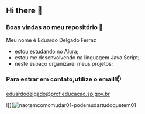 ## Hi there 👋

### Boas vindas ao meu repositório 💙

Meu nome é Eduardo Delgado Ferraz

- estou estudando no [Alura](https://alura.com.br);
- estou me desenvolvendo na linguagem Java Script;
- neste espaço organizarei meus projetos;

### Para entrar em contato,utilize o email📫

eduardodelgado@prof.educacao.sp.gov.br

![](![naotemcomomudar01-podemudartudoquetem01](https://github.com/EDFerraz1975/EDFerraz1975/assets/170625922/db2b54dd-5ad2-466b-8ac5-24e62722bb42)

